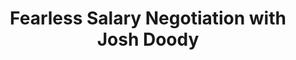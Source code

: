 ---
podcast: The Ruby Rogues
title: Fearless Salary Negotiation with Josh Doody 
host: Chuck
podcast_url: https://devchat.tv/ruby-rogues/274-rr-fearless-salary-negotiation-with-josh-doody/
thumbnail: rubyrogues.jpg
publication_date: 08-24-2016
---